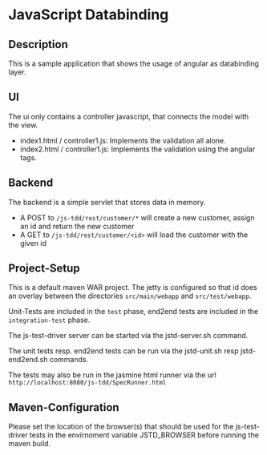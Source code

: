 JavaScript Databinding
======================

Description
-----------

This is a sample application that shows the usage of angular as databinding layer.

UI
---

The ui only contains a controller javascript, that connects the model with the view.

- index1.html / controller1.js: Implements the validation all alone.
- index2.html / controller1.js: Implements the validation using the angular tags.

Backend
-------

The backend is a simple servlet that stores data in memory.

- A POST to `/js-tdd/rest/customer/*` will create a new customer, assign an id and return the new customer
- A GET to `/js-tdd/rest/customer/<id>` will load the customer with the given id

Project-Setup
-------------

This is a default maven WAR project. The jetty is configured so that id does an overlay between the
directories `src/main/webapp` and `src/test/webapp`.

Unit-Tests are included in the `test` phase,
end2end tests are included in the `integration-test` phase.

The js-test-driver server can be started via the jstd-server.sh command.

The unit tests resp. end2end tests can be run via the jstd-unit.sh resp jstd-end2end.sh commands.

The tests may also be run in the jasmine html runner via the url `http://localhost:8080/js-tdd/SpecRunner.html`

Maven-Configuration
-------------------

Please set the location of the browser(s) that should be used for the js-test-driver tests
in the envirnoment variable JSTD_BROWSER before running the maven build.
